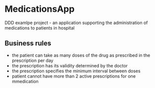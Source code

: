 # MedicationsApp
DDD examlpe project - an application supporting the administration of medications to patients in hospital

## Business rules

- the patient can take as many doses of the drug as prescribed in the prescription per day
- the prescription has its validity determined by the doctor
- the prescription specifies the minimum interval between doses
- patient cannot have more than 2 active prescriptions for one mmedication
